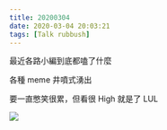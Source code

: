 ```yaml
---
title: 20200304
date: 2020-03-04 20:03:21
tags: [Talk rubbush]
---
```


最近各路小編到底都嗑了什麼

各種 meme 井噴式湧出

要一直憋笑很累，但看很 High 就是了 LUL

<img src="https://dl.dropboxusercontent.com/s/04wxqxz5p6vexub/%E3%82%B3%E3%83%AC%E3%83%B3%E3%83%8A.PNG">
